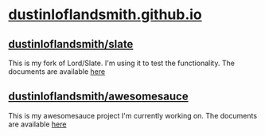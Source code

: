 # [dustinloflandsmith.github.io](https://dustinloflandsmith.github.io)

## [dustinloflandsmith/slate](https://github.com/dustinloflandsmith/slate)

This is my fork of Lord/Slate. I'm using it to test the functionality. The documents are available [here](https://dustinloflandsmith.github.io/slate)

## [dustinloflandsmith/awesomesauce](https://github.com/dustinloflandsmith/awesomesauce)

This is my awesomesauce project I'm currently working on. The documents are available [here](https://dustinloflandsmith.github.io/awesomesauce)
